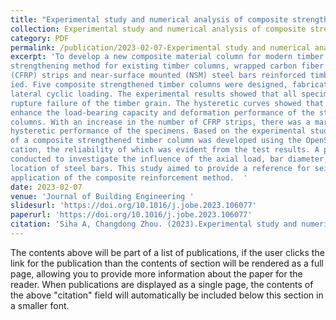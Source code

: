 ```yaml
---
title: "Experimental study and numerical analysis of composite strengthened timber columns under lateral cyclic loading"
collection: Experimental study and numerical analysis of composite strengthened timber columns under lateral cyclic loading
category: PDF
permalink: /publication/2023-02-07-Experimental study and numerical analysis of composite strengthened timber columns under lateral cyclic loading
excerpt: 'To develop a new composite material column for modern timber buildings and propose a reliable 
strengthening method for existing timber columns, wrapped carbon fiber reinforced polymer 
(CFRP) strips and near-surface mounted (NSM) steel bars reinforced timber columns were stud
ied. Five composite strengthened timber columns were designed, fabricated and tested under 
lateral cyclic loading. The experimental results showed that all specimens exhibited tensile 
rupture failure of the timber grain. The hysteretic curves showed that the proposed method could 
enhance the load-bearing capacity and deformation performance of the strengthened timber 
columns. With an increase in the number of CFRP strips, there was a marked improvement in the 
hysteretic performance of the specimens. Based on the experimental study, a finite element model 
of a composite strengthened timber column was developed using the OpenSees software appli
cation, the reliability of which was evident from the test results. A parametric study was then 
conducted to investigate the influence of the axial load, bar diameter, and the number and 
location of steel bars. This study aimed to provide a reference for seismic design and the practical 
application of the composite reinforcement method.  '
date: 2023-02-07
venue: 'Journal of Building Engineering '
slidesurl: 'https://doi.org/10.1016/j.jobe.2023.106077'
paperurl: 'https://doi.org/10.1016/j.jobe.2023.106077'
citation: 'Siha A, Changdong Zhou. (2023).Experimental study and numerical analysis of composite strengthened timber columns under lateral cyclic loading; <i>Journal of Building Engineering </i>. 67(2023)106077.'
---
```


The contents above will be part of a list of publications, if the user clicks the link for the publication than the contents of section will be rendered as a full page, allowing you to provide more information about the paper for the reader. When publications are displayed as a single page, the contents of the above "citation" field will automatically be included below this section in a smaller font.
